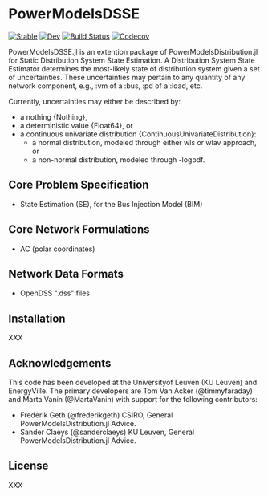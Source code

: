 # PowerModelsDSSE

[![Stable](https://img.shields.io/badge/docs-stable-blue.svg)](https://timmyfaraday.github.io/PowerModelsDSSE.jl/stable)
[![Dev](https://img.shields.io/badge/docs-dev-blue.svg)](https://timmyfaraday.github.io/PowerModelsDSSE.jl/dev)
[![Build Status](https://travis-ci.com/timmyfaraday/PowerModelsDSSE.jl.svg?branch=master)](https://travis-ci.com/timmyfaraday/PowerModelsDSSE.jl)
[![Codecov](https://codecov.io/gh/timmyfaraday/PowerModelsDSSE.jl/branch/master/graph/badge.svg)](https://codecov.io/gh/timmyfaraday/PowerModelsDSSE.jl)

PowerModelsDSSE.jl is an extention package of PowerModelsDistribution.jl for
Static Distribution System State Estimation. A Distribution System State
Estimator determines the most-likely state of distribution system given a set
of uncertainties. These uncertainties may pertain to any quantity of any network
component, e.g., :vm of a :bus, :pd of a :load, etc.

Currently, uncertainties may either be described by:
- a nothing {Nothing},
- a deterministic value {Float64}, or
- a continuous univariate distribution {ContinuousUnivariateDistribution}:
    * a normal distribution, modeled through either wls or wlav approach, or
    * a non-normal distribution, modeled through -logpdf.

## Core Problem Specification

- State Estimation (SE), for the Bus Injection Model (BIM)

## Core Network Formulations

- AC (polar coordinates)

## Network Data Formats

- OpenDSS ".dss" files

## Installation

XXX

## Acknowledgements

This code has been developed at the Universityof Leuven (KU Leuven) and 
EnergyVille. The primary developers are Tom Van Acker (@timmyfaraday) and 
Marta Vanin (@MartaVanin) with support for the following
contributors:

- Frederik Geth (@frederikgeth) CSIRO, General PowerModelsDistribution.jl Advice.
- Sander Claeys (@sanderclaeys) KU Leuven, General PowerModelsDistribution.jl Advice.

## License

XXX
